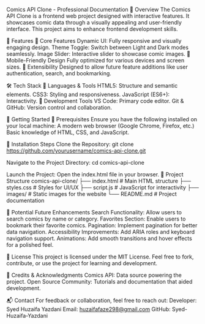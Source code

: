 Comics API Clone - Professional Documentation
📖 Overview
The Comics API Clone is a frontend web project designed with interactive features. It showcases comic data through a visually appealing and user-friendly interface. This project aims to enhance frontend development skills.

🌟 Features
🔹 Core Features
Dynamic UI: Fully responsive and visually engaging design.
Theme Toggle: Switch between Light and Dark modes seamlessly.
Image Slider: Interactive slider to showcase comic images.
🔹 Mobile-Friendly Design
Fully optimized for various devices and screen sizes.
🔹 Extensibility
Designed to allow future feature additions like user authentication, search, and bookmarking.

🛠️ Tech Stack
🔹 Languages & Tools
HTML5: Structure and semantic elements.
CSS3: Styling and responsiveness.
JavaScript (ES6+): Interactivity.
🔹 Development Tools
VS Code: Primary code editor.
Git & GitHub: Version control and collaboration.

🚀 Getting Started
🔹 Prerequisites
Ensure you have the following installed on your local machine:
A modern web browser (Google Chrome, Firefox, etc.)
Basic knowledge of HTML, CSS, and JavaScript.


🔹 Installation Steps
Clone the Repository:
git clone https://github.com/yourusername/comics-api-clone.git

Navigate to the Project Directory:
cd comics-api-clone

Launch the Project: Open the index.html file in your browser.
📂 Project Structure
comics-api-clone/
├── index.html          # Main HTML structure
├── styles.css          # Styles for UI/UX
├── script.js           # JavaScript for interactivity
├── images/             # Static images for the website
└── README.md           # Project documentation

🎯 Potential Future Enhancements
Search Functionality: Allow users to search comics by name or category.
Favorites Section: Enable users to bookmark their favorite comics.
Pagination: Implement pagination for better data navigation.
Accessibility Improvements: Add ARIA roles and keyboard navigation support.
Animations: Add smooth transitions and hover effects for a polished feel.

📜 License
This project is licensed under the MIT License. Feel free to fork, contribute, or use the project for learning and development.

🙌 Credits & Acknowledgments
Comics API: Data source powering the project.
Open Source Community: Tutorials and documentation that aided development.

📬 Contact
For feedback or collaboration, feel free to reach out:
Developer: Syed Huzaifa Yazdani
Email: huzaifafaze298@gmail.com
GitHub: Syed-Huzaifa-Yazdani